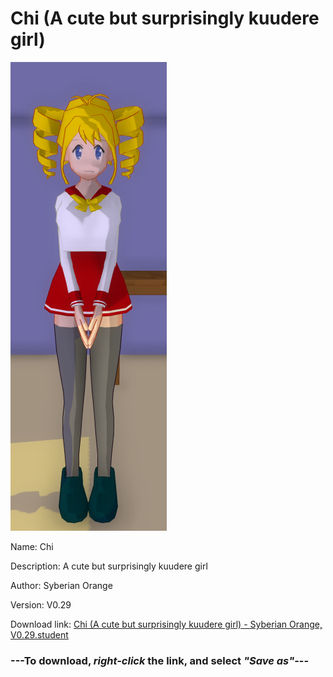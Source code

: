 # Chi (A cute but surprisingly kuudere girl)

<img src = "https://raw.githubusercontent.com/Arbiter1223/Daigaku-Gurashi-Custom-Students/master/Students/Files/Chi%20(A%20cute%20but%20surprisingly%20kuudere%20girl).png">

Name: Chi

Description: A cute but surprisingly kuudere girl

Author: Syberian Orange

Version: V0.29

Download link: <a href="https://raw.githubusercontent.com/Arbiter1223/Daigaku-Gurashi-Custom-Students/master/Students/Files/Chi%20(A%20cute%20but%20surprisingly%20kuudere%20girl)%20-%20Syberian%20Orange%2C%20V0.29.student">Chi (A cute but surprisingly kuudere girl) - Syberian Orange, V0.29.student</a>

### ---**To download, _right-click_ the link, and select _"Save as"_**---
